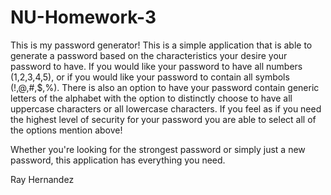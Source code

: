 # NU-Homework-3

   This is my password generator! This is a simple application that is able to generate a password based on the characteristics your desire your password to have. 
   If you would like your password to have all numbers (1,2,3,4,5), or if you would like your password to contain all symbols (!,@,#,$,%). 
   There is also an option to have your password contain generic letters of the alphabet with the option to distinctly choose to have all uppercase characters or all lowercase characters. 
   If you feel as if you need the highest level of security for your password you are able to select all of the options mention above! 

   Whether you're looking for the strongest password or simply just a new password, this application has everything you need. 

   Ray Hernandez